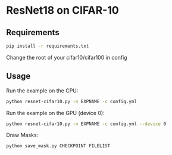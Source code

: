 # ResNet18 on CIFAR-10


## Requirements

```bash
pip install -r requirements.txt
```
Change the root of your cifar10/cifar100 in config

## Usage

Run the example on the CPU:

```bash
python resnet-cifar10.py -n EXPNAME -c config.yml
```

Run the example on the GPU (device 0):

```bash
python resnet-cifar10.py -n EXPNAME -c config.yml --device 0
```

Draw Masks:

```bash
python save_mask.py CHECKPOINT FILELIST
```
